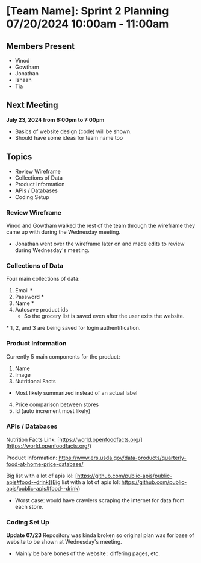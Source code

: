 # [Team Name]: Sprint 2 Planning <br> 07/20/2024 10:00am - 11:00am

## Members Present
- Vinod
- Gowtham
- Jonathan
- Ishaan
- Tia

## Next Meeting
**July 23, 2024 from 6:00pm to 7:00pm**
- Basics of website design (code) will be shown.
- Should have some ideas for team name too 

## Topics
- Review Wireframe
- Collections of Data
- Product Information
- APIs / Databases
- Coding Setup

### Review Wireframe
Vinod and Gowtham walked the rest of the team through the wireframe they came up with during the Wednesday meeting.
- Jonathan went over the wireframe later on and made edits to review during Wednesday's meeting.

### Collections of Data
Four main collections of data:
1. Email *
2. Password *
3. Name *
4. Autosave product ids
    - So the grocery list is saved even after the user exits the website.

\* 1, 2, and 3 are being saved for login authentification.

### Product Information
Currently 5 main components for the product:
1. Name
2. Image
3. Nutritional Facts
- Most likely summarized instead of an actual label
4. Price comparison between stores
5. Id (auto increment most likely)

### APIs / Databases
Nutrition Facts Link: [https://world.openfoodfacts.org/](https://world.openfoodfacts.org/)

Product Information: [https://www.ers.usda.gov/data-products/quarterly-food-at-home-price-database/
](https://www.ers.usda.gov/data-products/quarterly-food-at-home-price-database/
)

Big list with a lot of apis lol: [https://github.com/public-apis/public-apis#food--drink](Big list with a lot of apis lol: https://github.com/public-apis/public-apis#food--drink)

- Worst case: would have crawlers scraping the internet for data from each store.

### Coding Set Up
**Update 07/23** Repository was kinda broken so original plan was for base of website to be shown at Wednesday's meeting. 
- Mainly be bare bones of the website : differing pages, etc.
